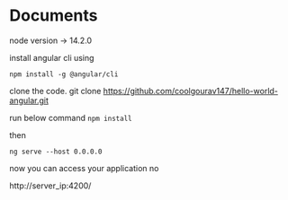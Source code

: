 # Documents
node version -> 14.2.0

install angular cli using 

`npm install -g @angular/cli`


clone the code.
git clone https://github.com/coolgourav147/hello-world-angular.git


run below command 
`npm install`


then 


`ng serve --host 0.0.0.0`



now you can access your application no 


http://server_ip:4200/
